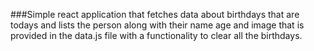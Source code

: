###Simple react application that fetches data about birthdays that are todays and lists the person along with their name age and image that is provided in the data.js file with a functionality to clear all the birthdays.